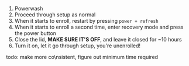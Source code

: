 1. Powerwash
2. Proceed through setup as normal
3. When it starts to enroll, restart by pressing `power + refresh`
4. When it starts to enroll a second time, enter recovery mode and press the power button
5. Close the lid, **MAKE SURE IT'S OFF**, and leave it closed for ~10 hours
6. Turn it on, let it go through setup, you're unenrolled!

todo: make more co\nsistent, figure out minimum time required
